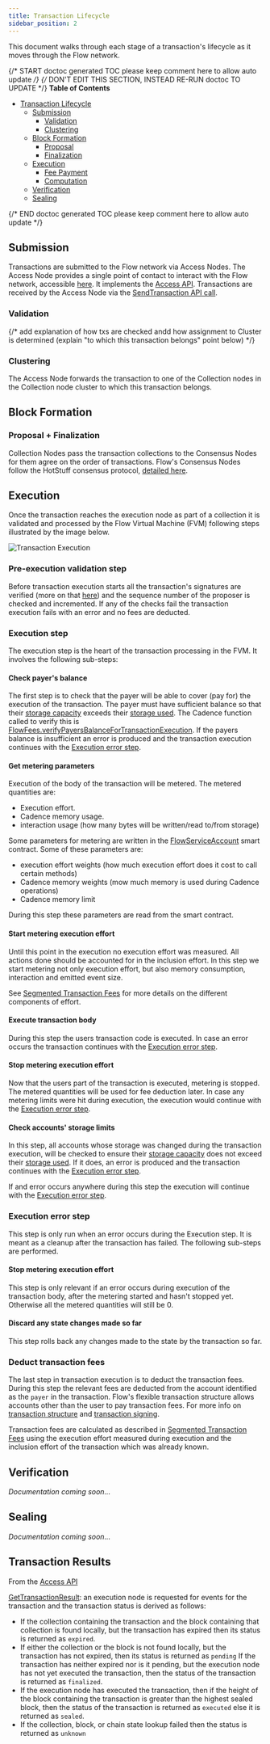 ```yaml
---
title: Transaction Lifecycle
sidebar_position: 2
---
```


This document walks through each stage of a transaction's lifecycle as it moves through the Flow network.

{/* START doctoc generated TOC please keep comment here to allow auto update */}
{/* DON'T EDIT THIS SECTION, INSTEAD RE-RUN doctoc TO UPDATE */}
**Table of Contents**

- [Transaction Lifecycle](#transaction-lifecycle)
	- [Submission](#submission)
		- [Validation](#validation)
		- [Clustering](#clustering)
	- [Block Formation](#block-formation)
		- [Proposal](#proposal)
		- [Finalization](#finalization)
	- [Execution](#execution)
		- [Fee Payment](#fee-payment)
		- [Computation](#computation)
	- [Verification](#verification)
	- [Sealing](#sealing)

{/* END doctoc generated TOC please keep comment here to allow auto update */}

## Submission

Transactions are submitted to the Flow network via Access Nodes. The Access Node provides a single point of contact to interact with the Flow network, accessible [here](/nodes/access-api#current-mainnet). It implements the [Access API](/nodes/access-api/).
Transactions are received by the Access Node via the [SendTransaction API call](/nodes/access-api#sendtransaction).

### Validation
{/* add explanation of how txs are checked andd how assignment to Cluster is determined (explain "to which this transaction belongs" point below) */}

### Clustering

The Access Node forwards the transaction to one of the Collection nodes in the Collection node cluster to which this transaction belongs. 

## Block Formation 
### Proposal + Finalization 
Collection Nodes pass the transaction collections to the Consensus Nodes for them agree on the order of transactions. Flow's Consensus Nodes follow the HotStuff consensus protocol, [detailed here](https://github.com/onflow/flow-go/tree/master/consensus/hotstuff). 

## Execution

Once the transaction reaches the execution node as part of a collection it is validated and processed by the Flow Virtual Machine (FVM) following steps illustrated by the image below.

![Transaction Execution](fvm-transaction-execution.png)

### Pre-execution validation step

Before transaction execution starts all the transaction's signatures are verified (more on that [here](/concepts/transaction-signing)) and the sequence number of the proposer is checked and incremented.
If any of the checks fail the transaction execution fails with an error and no fees are deducted.

### Execution step

The execution step is the heart of the transaction processing in the FVM. It involves the following sub-steps:

#### Check payer's balance
  
The first step is to check that the payer will be able to cover (pay for) the execution of the transaction. The payer must have sufficient balance so 
that their [storage capacity](/concepts/storage#storage-capacity-of-the-payer) exceeds their [storage used](/concepts/storage#storage-used). The Cadence function called to verify this is [FlowFees.verifyPayersBalanceForTransactionExecution](https://github.com/onflow/flow-core-contracts/blob/276863c9af3ff9266c37dd60185cded7ba06cfa2/contracts/FlowFees.cdc#L100). If the payers balance is insufficient an error is produced and the transaction execution continues with the [Execution error step](#execution-error-step).

#### Get metering parameters

Execution of the body of the transaction will be metered. The metered quantities are:

- Execution effort.
- Cadence memory usage.
- interaction usage (how many bytes will be written/read to/from storage)

Some parameters for metering are written in the [FlowServiceAccount](https://github.com/onflow/flow-core-contracts/blob/276863c9af3ff9266c37dd60185cded7ba06cfa2/contracts/FlowServiceAccount.cdc) smart contract. Some of these parameters are:

- execution effort weights (how much execution effort does it cost to call certain methods)
- Cadence memory weights (mow much memory is used during Cadence operations)
- Cadence memory limit

During this step these parameters are read from the smart contract.

#### Start metering execution effort

Until this point in the execution no execution effort was measured. All actions done should be accounted for in the inclusion effort.
In this step we start metering not only execution effort, but also memory consumption, interaction and emitted event size.

See [Segmented Transaction Fees](/concepts/variable-transaction-fees#segmented-transaction-fees) for more details on the different components of effort.

#### Execute transaction body

During this step the users transaction code is executed. In case an error occurs the transaction continues with the [Execution error step](#execution-error-step).

#### Stop metering execution effort

Now that the users part of the transaction is executed, metering is stopped. The metered quantities will be used for fee deduction later.
In case any metering limits were hit during execution, the execution would continue with the [Execution error step](#execution-error-step).

#### Check accounts' storage limits

In this step, all accounts whose storage was changed during the transaction execution, will be checked to ensure their [storage capacity](/concepts/storage#storage-capacity-of-the-payer) does not exceed their [storage used](/concepts/storage#storage-used). If it does, an error is produced and the transaction continues with the [Execution error step](#execution-error-step).

If and error occurs anywhere during this step the execution will continue with the [Execution error step](#execution-error-step).

### Execution error step 

This step is only run when an error occurs during the Execution step. It is meant as a cleanup after the transaction has failed. The following sub-steps are performed.

#### Stop metering execution effort

This step is only relevant if an error occurs during execution of the transaction body, after the metering started and hasn't stopped yet. Otherwise all the metered quantities will still be 0.

#### Discard any state changes made so far

This step rolls back any changes made to the state by the transaction so far.

### Deduct transaction fees

The last step in transaction execution is to deduct the transaction fees. During this step the relevant fees are deducted from the account identified as the `payer` in the transaction. Flow's flexible transaction structure allows accounts other than the user to pay transaction fees. For more info on [transaction structure](https://github.com/onflow/flow/blob/master/docs/content/concepts/accounts-and-keys.md#anatomy-of-a-transaction) and [transaction signing](https://developers.flow.com/learn/concepts/accounts-and-keys). 

Transaction fees are calculated as described in [Segmented Transaction Fees](/concepts/variable-transaction-fees#segmented-transaction-fees) using the execution effort measured during execution and the inclusion effort of the transaction which was already known.

## Verification

_Documentation coming soon..._

## Sealing

_Documentation coming soon..._

## Transaction Results
From the [Access API](https://github.com/onflow/flow-go/blob/master/cmd/access/README.md)

[GetTransactionResult](/nodes/access-api#gettransaction): an execution node is requested for events for the transaction and the transaction status is derived as follows:
* If the collection containing the transaction and the block containing that collection is found locally, but the transaction has expired then its status is returned as `expired`.
* If either the collection or the block is not found locally, but the transaction has not expired, then its status is returned as `pending`
If the transaction has neither expired nor is it pending, but the execution node has not yet executed the transaction, then the status of the transaction is returned as `finalized`.
* If the execution node has executed the transaction, then if the height of the block containing the transaction is greater than the highest sealed block, then the status of the transaction is returned as `executed` else it is returned as `sealed`.
* If the collection, block, or chain state lookup failed then the status is returned as `unknown`
